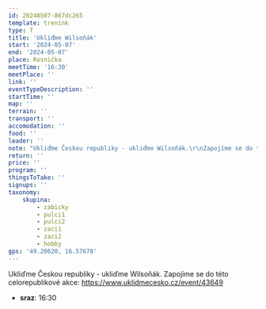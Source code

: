 ```yaml
---
id: 20240507-867dc265
template: trenink
type: T
title: 'Ukliďme Wilsoňák'
start: '2024-05-07'
end: '2024-05-07'
place: Rosnička
meetTime: '16:30'
meetPlace: ''
link: ''
eventTypeDescription: ''
startTime: ''
map: ''
terrain: ''
transport: ''
accomodation: ''
food: ''
leader: ''
note: "Ukliďme Českou republiky - ukliďme Wilsoňák.\r\nZapojíme se do této celorepublikové akce:\r\nhttps://www.uklidmecesko.cz/event/43649"
return: ''
price: ''
program: ''
thingsToTake: ''
signups: ''
taxonomy:
    skupina:
        - zabicky
        - pulci1
        - pulci2
        - zaci1
        - zaci2
        - hobby
gps: '49.20620, 16.57678'
---
```


Ukliďme Českou republiky - ukliďme Wilsoňák.
Zapojíme se do této celorepublikové akce:
https://www.uklidmecesko.cz/event/43649
* **sraz**: 16:30

